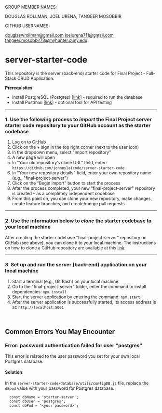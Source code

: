 GROUP MEMBER NAMES: 

DOUGLAS ROLLMAN, JOEL URENA, TANGEER MOSOBBIR


GITHUB USERNAMES:

douglaswrollman@gmail.com
joelurena711@gmail.com
tangeer.mosobbir73@myhunter.cuny.edu




# server-starter-code

This repository is the server (back-end) starter code for Final Project - Full-Stack CRUD Application.

**Prerequisites**
- Install PostgreSQL (Postgres) [[link](https://www.postgresql.org/download/)] - required to run the database
- Install Postman [[link](https://www.postman.com/downloads/)] - optional tool for API testing 

----------
### 1. Use the following process to ***import*** the Final Project server starter code repository to your GitHub account as the starter codebase
1.	Log on to GitHub
2.	Click on the + sign in the top right corner (next to the user icon)
3.	In the dropdown menu, select "Import repository"
4.	A new page will open
5.	In "Your old repository’s clone URL" field, enter: `https://github.com/johnnylaicode/server-starter-code`
6.	In "Your new repository details" field, enter your own repository name (e.g., "final-project-server")
7.	Click on the "Begin import" button to start the process
8.	After the process completed, your new "final-project-server" repository is created – as a completely independent codebase
9.	From this point on, you can clone your new repository, make changes, create feature branches, and create/merge pull requests

----------
### 2. Use the information below to ***clone*** the starter codebase to your local machine
After creating the starter codebase "final-project-server" repository on GitHub (see above), you can clone it to your local machine. The instructions on how to clone a GitHub repository are available at this [link](https://docs.github.com/en/repositories/creating-and-managing-repositories/cloning-a-repository).

----------
### 3. Set up and run the server (back-end) application on your local machine
1.	Start a terminal (e.g., Git Bash) on your local machine.
2.  Go to the "final-project-server" folder, enter the command to install dependencies: `npm install` 
3.	Start the server application by entering the command: `npm start` 
4.	After the server application is successfully started, its access address is at: `http://localhost:5001` 

<br/>

## Common Errors You May Encounter
### Error: password authentication failed for user "postgres"
This error is related to the user password you set for your own local Postgres database. 
#### Solution:
In the `server-starter-code/database/utils/configDB.js` file, replace the `dBpwd` value with your password for Postgres database.

```
  const dbName = 'starter-server';
  const dbUser = 'postgres';
  const dbPwd = '<your password>';
```
